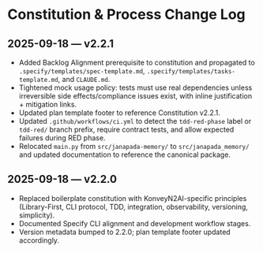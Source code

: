 # Constitution & Process Change Log

## 2025-09-18 — v2.2.1
- Added Backlog Alignment prerequisite to constitution and propagated to `.specify/templates/spec-template.md`, `.specify/templates/tasks-template.md`, and `CLAUDE.md`.
- Tightened mock usage policy: tests must use real dependencies unless irreversible side effects/compliance issues exist, with inline justification + mitigation links.
- Updated plan template footer to reference Constitution v2.2.1.
- Updated `.github/workflows/ci.yml` to detect the `tdd-red-phase` label or `tdd-red/` branch prefix, require contract tests, and allow expected failures during RED phase.
- Relocated `main.py` from `src/janapada-memory/` to `src/janapada_memory/` and updated documentation to reference the canonical package.


## 2025-09-18 — v2.2.0
- Replaced boilerplate constitution with KonveyN2AI-specific principles (Library-First, CLI protocol, TDD, integration, observability, versioning, simplicity).
- Documented Specify CLI alignment and development workflow stages.
- Version metadata bumped to 2.2.0; plan template footer updated accordingly.
